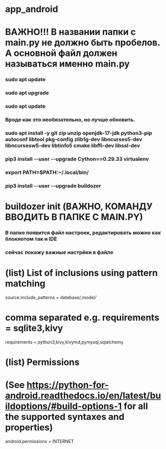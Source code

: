 # app_android

# ВАЖНО!!! В названии папки с main.py не должно быть пробелов. А основной файл должен называться именно main.py
### sudo apt update

### sudo apt upgrade
### sudo apt update
### Вроде как это необязательно, но лучше обновить.

### sudo apt install -y git zip unzip openjdk-17-jdk python3-pip autoconf libtool pkg-config zlib1g-dev libncurses5-dev libncursesw5-dev libtinfo5 cmake libffi-dev libssl-dev
### pip3 install --user --upgrade Cython==0.29.33 virtualenv 
### export PATH=$PATH:~/.local/bin/
### pip3 install --user --upgrade buildozer

# buildozer init  (ВАЖНО, КОМАНДУ ВВОДИТЬ В ПАПКЕ С MAIN.PY)

### В папке появится файл настроек, редактировать можно как блокнотом так и IDE
### cейчас покажу важные настрйки в файле

# (list) List of inclusions using pattern matching
source.include_patterns = datebase/*,model/*

# comma separated e.g. requirements = sqlite3,kivy
requirements = python3,kivy,kivymd,pymysql,sqlalchemy

# (list) Permissions
# (See https://python-for-android.readthedocs.io/en/latest/buildoptions/#build-options-1 for all the supported syntaxes and properties)
android.permissions = INTERNET

